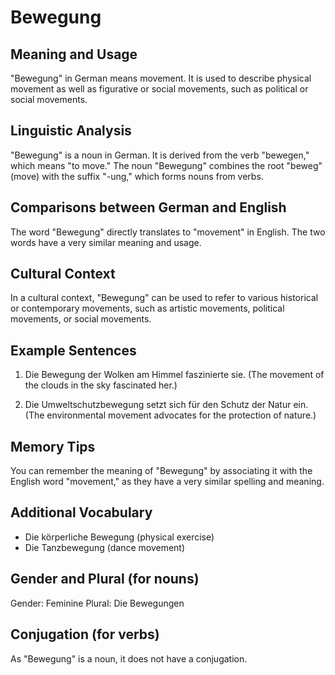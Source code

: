 # Bewegung
## Meaning and Usage
"Bewegung" in German means movement. It is used to describe physical movement as well as figurative or social movements, such as political or social movements.

## Linguistic Analysis
"Bewegung" is a noun in German. It is derived from the verb "bewegen," which means "to move." The noun "Bewegung" combines the root "beweg" (move) with the suffix "-ung," which forms nouns from verbs.

## Comparisons between German and English
The word "Bewegung" directly translates to "movement" in English. The two words have a very similar meaning and usage.

## Cultural Context
In a cultural context, "Bewegung" can be used to refer to various historical or contemporary movements, such as artistic movements, political movements, or social movements.

## Example Sentences
1. Die Bewegung der Wolken am Himmel faszinierte sie.
   (The movement of the clouds in the sky fascinated her.)

2. Die Umweltschutzbewegung setzt sich für den Schutz der Natur ein.
   (The environmental movement advocates for the protection of nature.)

## Memory Tips
You can remember the meaning of "Bewegung" by associating it with the English word "movement," as they have a very similar spelling and meaning.

## Additional Vocabulary
- Die körperliche Bewegung (physical exercise)
- Die Tanzbewegung (dance movement)

## Gender and Plural (for nouns)
Gender: Feminine
Plural: Die Bewegungen

## Conjugation (for verbs)
As "Bewegung" is a noun, it does not have a conjugation.